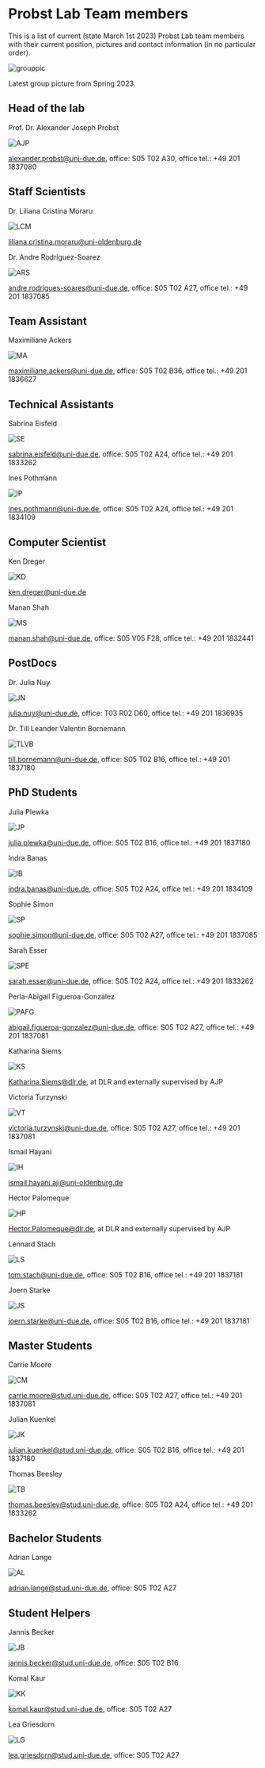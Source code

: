 # Probst Lab Team members

This is a list of current (state March 1st 2023) Probst Lab team members with their current position, pictures and contact information (in no particular order).

![grouppic](docs/assets/docs/assets/gem_grouppic_spring2023.jpg)

Latest group picture from Spring 2023.


## Head of the lab

Prof. Dr. Alexander Joseph Probst

![AJP](docs/assets/docs/assets/gem_Alex_Probst.png)

alexander.probst@uni-due.de, office: S05 T02 A30, office tel.: +49 201 1837080


## Staff Scientists

Dr. Liliana Cristina Moraru

![LCM](docs/assets/docs/assets/blank-portrait.png)

liliana.cristina.moraru@uni-oldenburg.de


Dr. Andre Rodriguez-Soarez

![ARS](docs/assets/docs/assets/gem_andre_rodrigues_soares.jpeg)

andre.rodrigues-soares@uni-due.de, office: S05 T02 A27, office tel.: +49 201 1837085


## Team Assistant

Maximiliane Ackers

![MA](docs/assets/docs/assets/blank-portrait.png)

maximiliane.ackers@uni-due.de, office: S05 T02 B36, office tel.: +49 201 1836627


## Technical Assistants

Sabrina Eisfeld

![SE](docs/assets/docs/assets/gem_sabrina_eisfeld.jpeg)

sabrina.eisfeld@uni-due.de, office: S05 T02 A24, office tel.: +49 201 1833262


Ines Pothmann

![IP](docs/assets/docs/assets/gem_ines_pothmann.jpeg)

ines.pothmann@uni-due.de, office: S05 T02 A24, office tel.: +49 201 1834109


## Computer Scientist

Ken Dreger

![KD](docs/assets/docs/assets/blank-portrait.png)

ken.dreger@uni-due.de


Manan Shah

![MS](docs/assets/docs/assets/gem_manan_shah.jpeg)

manan.shah@uni-due.de, office: S05 V05 F28, office tel.: +49 201 1832441


## PostDocs

Dr. Julia Nuy

![JN](docs/assets/docs/assets/gem_julia_nuy.jpeg)

julia.nuy@uni-due.de, office: T03 R02 D60, office tel.: +49 201 1836935


Dr. Till Leander Valentin Bornemann

![TLVB](docs/assets/docs/assets/gem_till_bornemann.jpeg)

till.bornemann@uni-due.de, office: S05 T02 B16, office tel.: +49 201 1837180


## PhD Students

Julia Plewka

![JP](docs/assets/docs/assets/gem_julia_plewka.jpeg)

julia.plewka@uni-due.de, office: S05 T02 B16, office tel.: +49 201 1837180


Indra Banas

![IB](docs/assets/docs/assets/gem_indra_monsees.jpeg)

indra.banas@uni-due.de, office: S05 T02 A24, office tel.: +49 201 1834109


Sophie Simon

![SP](docs/assets/docs/assets/gem_sophie_simon.jpeg)

sophie.simon@uni-due.de, office: S05 T02 A27, office tel.: +49 201 1837085


Sarah Esser

![SPE](docs/assets/docs/assets/gem_sarah_esser.jpeg)

sarah.esser@uni-due.de, office: S05 T02 A24, office tel.: +49 201 1833262


Perla-Abigail Figueroa-Gonzalez

![PAFG](docs/assets/docs/assets/gem_perla_figueroa_gonzalez.jpeg)

abigail.figueroa-gonzalez@uni-due.de, office: S05 T02 A27, office tel.: +49 201 1837081


Katharina Siems

![KS](docs/assets/docs/assets/gem_katharina_siems.jpeg)

Katharina.Siems@dlr.de, at DLR and externally supervised by AJP


Victoria Turzynski

![VT](docs/assets/docs/assets/gem_victoria_turzynski.jpeg)

victoria.turzynski@uni-due.de, office: S05 T02 A27, office tel.: +49 201 1837081


Ismail Hayani

![IH](docs/assets/docs/assets/blank-portrait.png)

ismail.hayani.aji@uni-oldenburg.de


Hector Palomeque

![HP](docs/assets/docs/assets/gem_hector_hugo.jpeg)

Hector.Palomeque@dlr.de, at DLR and externally supervised by AJP


Lennard Stach

![LS](docs/assets/docs/assets/gem_tom_lennard_stach.jpeg)

tom.stach@uni-due.de, office: S05 T02 B16, office tel.: +49 201 1837181


Joern Starke

![JS](docs/assets/docs/assets/gem_joern_starke.jpeg)

joern.starke@uni-due.de, office: S05 T02 B16, office tel.: +49 201 1837181


## Master Students

Carrie Moore

![CM](docs/assets/docs/assets/gem_carrie_moore.jpeg)

carrie.moore@stud.uni-due.de, office: S05 T02 A27, office tel.: +49 201 1837081


Julian Kuenkel

![JK](docs/assets/docs/assets/blank-portrait.png)

julian.kuenkel@stud.uni-due.de, office: S05 T02 B16, office tel.: +49 201 1837180


Thomas Beesley

![TB](docs/assets/docs/assets/gem_Thomas_Beesley.jpg)

thomas.beesley@stud.uni-due.de, office: S05 T02 A24, office tel.: +49 201 1833262


## Bachelor Students

Adrian Lange

![AL](docs/assets/docs/assets/blank-portrait.png)

adrian.lange@stud.uni-due.de, office: S05 T02 A27


## Student Helpers

Jannis Becker

![JB](docs/assets/docs/assets/blank-portrait.png)

jannis.becker@stud.uni-due.de, office: S05 T02 B16


Komal Kaur

![KK](docs/assets/docs/assets/GEM_Komal_Preet_Kauer.jpg)

komal.kaur@stud.uni-due.de, office: S05 T02 A27


Lea Griesdorn

![LG](docs/assets/docs/assets/blank-portrait.png)

lea.griesdorn@stud.uni-due.de, office: S05 T02 A27
